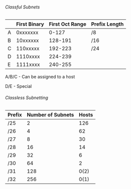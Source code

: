 
###### Classful Subnets

|     | First Binary | First Oct Range | Prefix Length |
| --- | ------------ | --------------- | ------------- |
| A   | 0xxxxxxx     | 0-127           | /8            |
| B   | 10xxxxxx     | 128-191         | /16           |
| C   | 110xxxxx     | 192-223         | /24           |
| D   | 1110xxxx     | 224-239         |               |
| E   | 1111xxxx     | 240-255         |               |

A/B/C - Can be assigned to a host

D/E - Special

###### Classless Subnetting

| Prefix | Number of Subnets | Hosts |
| ------ | ----------------- | ----- |
| /25    | 2                 | 126   |
| /26    | 4                 | 62    |
| /27    | 8                 | 30    |
| /28    | 16                | 14    |
| /29    | 32                | 6     |
| /30    | 64                | 2     |
| /31    | 128               | 0(2)  |
| /32    | 256               | 0(1)  |


